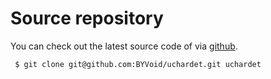 # Source repository #

You can check out the latest source code of via [github](https://github.com/BYVoid/uchardet).
```
 $ git clone git@github.com:BYVoid/uchardet.git uchardet
```